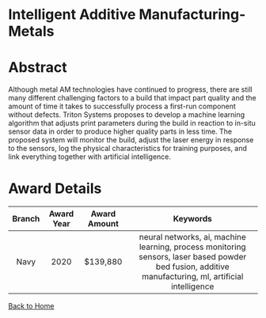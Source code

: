 
Intelligent Additive Manufacturing- Metals
==========================================

# Abstract


Although metal AM technologies have continued to progress, there are still many different challenging factors to a build that impact part quality and the amount of time it takes to successfully process a first-run component without defects. Triton Systems proposes to develop a machine learning algorithm that adjusts print parameters during the build in reaction to in-situ sensor data in order to produce higher quality parts in less time. The proposed system will monitor the build, adjust the laser energy in response to the sensors, log the physical characteristics for training purposes, and link everything together with artificial intelligence.  

# Award Details

|Branch|Award Year|Award Amount|Keywords|
| :---: | :---: | :---: | :---: |
|Navy|2020|$139,880|neural networks, ai, machine learning, process monitoring sensors, laser based powder bed fusion, additive manufacturing, ml, artificial intelligence|
  
  


[Back to Home](https://github.com/chrischow/dod_sbir_awards#2229)